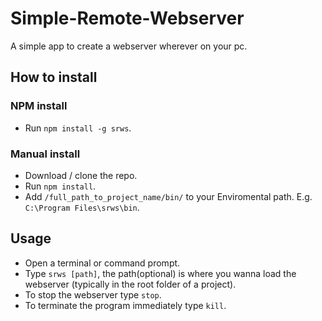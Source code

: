 # Simple-Remote-Webserver
A simple app to create a webserver wherever on your pc.

## How to install
### NPM install
* Run `npm install -g srws`.

### Manual install
* Download / clone the repo.
* Run `npm install`.
* Add `/full_path_to_project_name/bin/` to your Enviromental path. E.g. `C:\Program Files\srws\bin`.

## Usage
* Open a terminal or command prompt.
* Type `srws [path]`, the path(optional) is where you wanna load the webserver (typically in the root folder of a project).
* To stop the webserver type `stop`.
* To terminate the program immediately type `kill`. 
